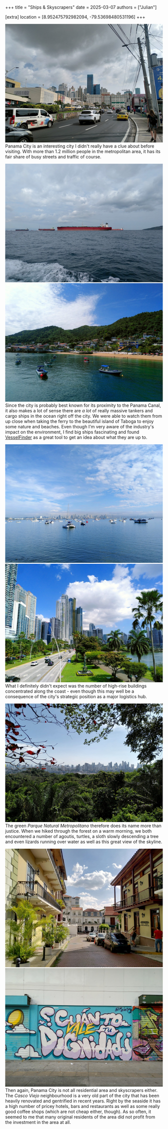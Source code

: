 +++
title = "Ships & Skyscrapers"
date = 2025-03-07
authors = ["Julian"]

[extra]
location = [8.952475792982094, -79.53698480531196]
+++

![A busy road with 3 lanes of cars in each direction, some people on the sidewalk and highrise buildings in the back](traffic.jpg "Panama City Traffic")
Panama City is an interesting city I didn't really have a clue about before visiting.
With more than 1.2 million people in the metropolitan area, it has its fair share of busy streets and traffic of course.

![A number of giant tankers with red hulls on blue-grey water under some light clouds](ships.jpg "Ships Around the Canal")
![View on a bay with small boats on calm, green-blue water in front of a beach and colourful houses reaching up an overgrown hill](taboga.jpg "Isla Taboga")
Since the city is probably best known for its proximity to the Panama Canal, it also makes a lot of sense there are _a lot_ of really massive tankers and cargo ships in the ocean right off the city.
We were able to watch them from up close when taking the ferry to the beautiful island of Taboga to enjoy some nature and beaches.
Even though I'm very aware of the industry's impact on the environment, I find big ships fascinating and found [VesselFinder](https://www.vesselfinder.com/) as a great tool to get an idea about what they are up to.

![White boats at anchor scattered over calm, light blue water with a skyline of high-rise buildings far in the background](port.jpg "Skyline from the Yacht Harbour")
![A big road lined with palms and trees on grass strips in the sun, skyscrapers to its left side and the ocean visible on the right](highrise.jpg "Panama City Skyscrapers")
What I definitely didn't expect was the number of high-rise buildings concentrated along the coast - even though this may well be a consequence of the city's strategic position as a major logistics hub.

![A panorama of high-rise buildings framed by a dense forest blow and branches from the top](panorama.jpg "Panama City Panorama")
The green _Parque Natural Metropolitano_ therefore does its name more than justice.
When we hiked through the forest on a warm morning, we both encountered a number of agoutis, turtles, a sloth slowly descending a tree and even lizards running over water as well as this great view of the skyline.

![A calm, sunny street lined with some plants between light-coloured, renovated old buildings](viejo.jpg "Casco Viejo")
![A graffiti of white and yellow letters on sky-blue ground asking "Cuanto vale to dignidad?"](graffiti.jpg "Graffiti near Casco Viejo")
Then again, Panama City is not all residential area and skyscrapers either.
The _Casco Viejo_ neighbourhood is a very old part of the city that has been heavily renovated and gentrified in recent years.
Right by the seaside it has a high number of pricey hotels, bars and restaurants as well as some really good coffee shops (which are not cheap either, though).
As so often, it seemed to me that many original residents of the area did not profit from the investment in the area at all.
